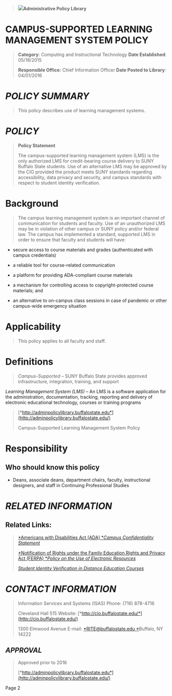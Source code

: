 > ![](./media/image1.jpeg)**Administrative Policy Library**

CAMPUS-SUPPORTED LEARNING MANAGEMENT SYSTEM POLICY
==================================================

> **Category**: Computing and Instructional Technology **Date Established**: 05/18/2015
>
> **Responsible Office:** Chief Information Officer **Date Posted to Library**: 04/01/2016

*POLICY SUMMARY*
================

> This policy describes use of learning management systems.

*POLICY*
========

> **Policy Statement**
>
> The campus-supported learning management system (LMS) is the only authorized LMS for credit-bearing course delivery to SUNY Buffalo State students. Use of an alternative LMS may be approved by the CIO provided the product meets SUNY standards regarding accessibility, data privacy and security, and campus standards with respect to student identity verification.

Background
==========

> The campus learning management system is an important channel of communication for students and faculty. Use of an unauthorized LMS may be in violation of other campus or SUNY policy and/or federal law. The campus has implemented a standard, supported LMS in order to ensure that faculty and students will have:

-   secure access to course materials and grades (authenticated with campus credentials)

-   a reliable tool for course-related communication

-   a platform for providing ADA-compliant course materials

-   a mechanism for controlling access to copyright-protected course materials; and

-   an alternative to on-campus class sessions in case of pandemic or other campus-wide emergency situation

Applicability
=============

> This policy applies to all faculty and staff.

Definitions
===========

> *Campus-Supported* – SUNY Buffalo State provides approved infrastructure, integration, training, and support

*Learning Management System (LMS)* – An LMS is a software application for the administration, documentation, tracking, reporting and delivery of electronic educational technology, courses or training programs

> [*http://adminpolicylibrary.buffalostate.edu*](http://adminpolicylibrary.buffalostate.edu/)
>
> Campus-Supported Learning Management System Policy

Responsibility
==============

Who should know this policy
---------------------------

-   Deans, associate deans, department chairs, faculty, instructional designers, and staff in Continuing Professional Studies

*RELATED INFORMATION*
=====================

Related Links:
--------------

> [*Americans with Disabilities Act (ADA) *](http://www.ada.gov/)[*Campus Confidentiality Statement*](http://hr.buffalostate.edu/campus-confidentiality-statement)
>
> [*Notification of Rights under the Family Education Rights and Privacy Act (FERPA) *](http://catalog.buffalostate.edu/graduate/notification-of-rights-under-the-family-education-rights-and-privacy-act-ferpa.htm)[*Policy on the Use of Electronic Resources*](http://136.183.11.53/policylibrary/sites/136.183.11.53.policylibrary/files/uploads/Documents/Electronic%20Resources%20%28Policy%20on%20the%20Use%20of%29%203-16.pdf)
>
> [*Student Identity Verification in Distance Education Courses*](http://bscintra.buffalostate.edu/dops/policysect4/040702.pdf)

*CONTACT INFORMATION*
=====================

> Information Services and Systems (ISAS) Phone: (716) 878-4716
>
> Cleveland Hall 515 Website: [*http://cio.buffalostate.edu/*](http://cio.buffalostate.edu/)
>
> 1300 Elmwood Avenue E-mail: [*RITE@buffalostate.edu *](mailto:RITE@buffalostate.edu)Buffalo, NY 14222

*APPROVAL*
----------

> Approved prior to 2016
>
> [*http://adminpolicylibrary.buffalostate.edu*](http://adminpolicylibrary.buffalostate.edu/)

Page 2
